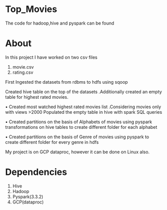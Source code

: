 # Top_Movies

The code for hadoop,hive and pyspark can be found
 
 # About
 In this project I have worked on two csv files
 1. movie.csv
 2. rating.csv

First Ingested the datasets from rdbms to hdfs using sqoop

Created hive table on the top of the datasets .Additionally created an empty table for highest rated movies.

• Created most watched highest rated movies list .Considering movies only with views >2000 
Populated the empty table in hive with spark SQL queries

• Created partitions on the basis of Alphabets of movies using pyspark transformations on hive tables to create
different folder for each alphabet

• Created partitions on the basis of Genre of movies using pyspark to create different folder for every genre in
hdfs 

My project is on GCP dataproc, however it can be done on Linux also.

# Dependencies
1. Hive
2. Hadoop
3. Pyspark(3.3.2)
4. GCP(dataproc)
